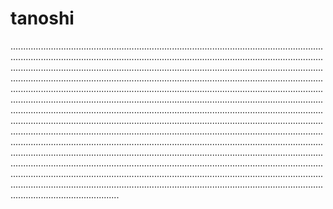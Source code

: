 # tanoshi
...................................................................................................................................................................................................................................................................................................................................................................................................................................................................................................................................................................................................................................................................................................................................................................................................................................................................................................................................................................................................................................................................................................................................................................................................................................................................................................................................................................................................................................................................................................................................................................................................................................................................................................................................................................................................................................................